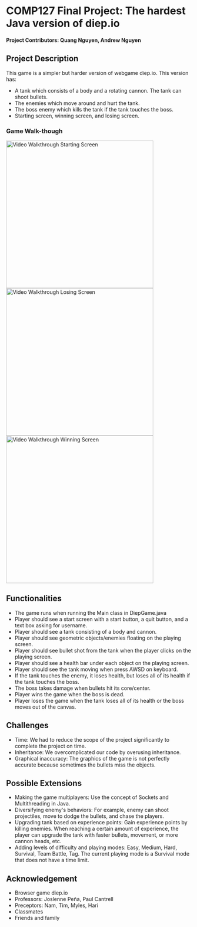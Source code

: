 # COMP127 Final Project: The hardest Java version of diep.io

#### Project Contributors: Quang Nguyen, Andrew Nguyen

## Project Description
This game is a simpler but harder version of webgame diep.io. This version has:
- A tank which consists of a body and a rotating cannon. The tank can shoot bullets.
- The enemies which move around and hurt the tank.
- The boss enemy which kills the tank if the tank touches the boss.
- Starting screen, winning screen, and losing screen.

### Game Walk-though

<img src='https://i.imgur.com/4hPv4T6.gif' title='Video Walkthrough' width= 400 alt='Video Walkthrough Starting Screen'/>

<img src='https://i.imgur.com/qsrjLwQ.gif' title='Video Walkthrough Losing Screen' width= 400 alt='Video Walkthrough Losing Screen'/>

<img src='https://i.imgur.com/vNXIISq.gif' title='Video Walkthrough Winning Screen' width= 400 alt='Video Walkthrough Winning Screen'/>

## Functionalities
- The game runs when running the Main class in DiepGame.java
- Player should see a start screen with a start button, a quit button, and a text box asking for username. 
- Player should see a tank consisting of a body and cannon. 
- Player should see geometric objects/enemies floating on the playing screen.
- Player should see bullet shot from the tank when the player clicks on the playing screen.
- Player should see a health bar under each object on the playing screen.
- Player should see the tank moving when press AWSD on keyboard.
- If the tank touches the enemy, it loses health, but loses all of its health if the tank touches the boss.
- The boss takes damage when bullets hit its core/center.
- Player wins the game when the boss is dead.
- Player loses the game when the tank loses all of its health or the boss moves out of the canvas.

## Challenges
- Time: We had to reduce the scope of the project significantly to complete the project on time.
- Inheritance: We overcomplicated our code by overusing inheritance. 
- Graphical inaccuracy: The graphics of the game is not perfectly accurate because sometimes the bullets miss the objects.

## Possible Extensions
- Making the game multiplayers: Use the concept of Sockets and Multithreading in Java.
- Diversifying enemy's behaviors: For example, enemy can shoot projectiles, move to dodge the bullets, and chase the players.
- Upgrading tank based on experience points: Gain experience points by killing enemies. When reaching a certain amount of experience, the player can upgrade the tank with faster bullets, movement, or more cannon heads, etc.
- Adding levels of difficulty and playing modes: Easy, Medium, Hard, Survival, Team Battle, Tag. The current playing mode is a Survival mode that does not have a time limit.

## Acknowledgement
- Browser game diep.io
- Professors: Joslenne Peña, Paul Cantrell
- Preceptors: Nam, Tim, Myles, Hari
- Classmates
- Friends and family
